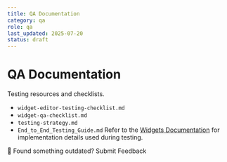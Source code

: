 ```yaml
---
title: QA Documentation
category: qa
role: qa
last_updated: 2025-07-20
status: draft
---
```


# QA Documentation

Testing resources and checklists.

- `widget-editor-testing-checklist.md`
- `widget-qa-checklist.md`
- `testing-strategy.md`
- `End_to_End_Testing_Guide.md`
Refer to the [Widgets Documentation](../widgets/README.md) for implementation details used during testing.

💬 Found something outdated? Submit Feedback
